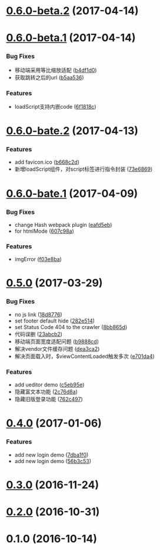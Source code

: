 <a name="0.6.0-beta.2"></a>
# [0.6.0-beta.2](https://github.com/jm-team/ng-seed/compare/v0.6.0-beta.1...v0.6.0-beta.2) (2017-04-14)



<a name="0.6.0-beta.1"></a>
# [0.6.0-beta.1](https://github.com/jm-team/ng-seed/compare/v0.6.0-bate.2...v0.6.0-beta.1) (2017-04-14)


### Bug Fixes

* 移动端采用等比缩放适配 ([b4df1d0](https://github.com/jm-team/ng-seed/commit/b4df1d0))
* 获取跳转之后的url ([b5aa536](https://github.com/jm-team/ng-seed/commit/b5aa536))


### Features

* loadScript支持内嵌code ([6f1818c](https://github.com/jm-team/ng-seed/commit/6f1818c))



<a name="0.6.0-bate.2"></a>
# [0.6.0-bate.2](https://github.com/jm-team/ng-seed/compare/v0.6.0-bate.1...v0.6.0-bate.2) (2017-04-13)


### Features

* add favicon.ico ([b668c2d](https://github.com/jm-team/ng-seed/commit/b668c2d))
* 新增loadScript组件，对script标签进行指令封装 ([73e6869](https://github.com/jm-team/ng-seed/commit/73e6869))



<a name="0.6.0-bate.1"></a>
# [0.6.0-bate.1](https://github.com/jm-team/ng-seed/compare/v0.5.0...v0.6.0-bate.1) (2017-04-09)


### Bug Fixes

* change Hash webpack plugin ([eafd5eb](https://github.com/jm-team/ng-seed/commit/eafd5eb))
* for htmlMode ([607c98a](https://github.com/jm-team/ng-seed/commit/607c98a))


### Features

* imgError ([f03e8ba](https://github.com/jm-team/ng-seed/commit/f03e8ba))



<a name="0.5.0"></a>
# [0.5.0](https://github.com/jm-team/ng-seed/compare/v0.4.0...v0.5.0) (2017-03-29)


### Bug Fixes

* no js link ([18d8776](https://github.com/jm-team/ng-seed/commit/18d8776))
* set footer default hide ([282e514](https://github.com/jm-team/ng-seed/commit/282e514))
* set Status Code 404 to the crawler ([8bb865d](https://github.com/jm-team/ng-seed/commit/8bb865d))
* 代码误删 ([23abcb2](https://github.com/jm-team/ng-seed/commit/23abcb2))
* 移动端页面宽度适配问题 ([b9888cd](https://github.com/jm-team/ng-seed/commit/b9888cd))
* 解决vendor文件缓存问题 ([dea3ca2](https://github.com/jm-team/ng-seed/commit/dea3ca2))
* 解决页面载入时，$viewContentLoaded触发多次 ([e701da4](https://github.com/jm-team/ng-seed/commit/e701da4))


### Features

* add ueditor demo ([c5eb95e](https://github.com/jm-team/ng-seed/commit/c5eb95e))
* 隐藏富文本功能 ([2c76d8a](https://github.com/jm-team/ng-seed/commit/2c76d8a))
* 隐藏旧版登录功能 ([762c497](https://github.com/jm-team/ng-seed/commit/762c497))



<a name="0.4.0"></a>
# [0.4.0](https://github.com/jm-team/ng-seed/compare/v0.3.0...v0.4.0) (2017-01-06)


### Features

* add new login demo ([7dba1f0](https://github.com/jm-team/ng-seed/commit/7dba1f0))
* add new login demo ([56b3c53](https://github.com/jm-team/ng-seed/commit/56b3c53))



<a name="0.3.0"></a>
# [0.3.0](https://github.com/jm-team/ng-seed/compare/v0.2.0...v0.3.0) (2016-11-24)



<a name="0.2.0"></a>
# [0.2.0](https://github.com/jm-team/ng-seed/compare/v0.1.0...v0.2.0) (2016-10-31)



<a name="0.1.0"></a>
# 0.1.0 (2016-10-14)



